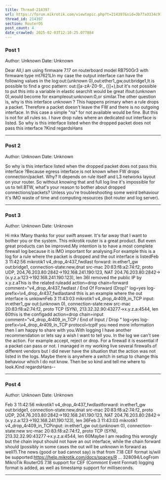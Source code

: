 ```yaml
---
title: Thread-214397
url: https://forum.mikrotik.com/viewtopic.php?t=214397&sid=3b77a3334c914448dbbc02bfdff4c3aa
thread_id: 214397
section: RouterOS
post_count: 4
date_crawled: 2025-02-03T12:10:25.077884
---
```


### Post 1
Author: Unknown
Date: Unknown

Dear All,I am using firmware 7.17 on routerboard model RB750Gr3 with firmware type mt7621LIn my case the output interface can have the following values in the log:out:(unknown 0),out:ether1_gw,out:bridge1,It is possible to find a groc pattern: out:([a-zA-Z0-9:_ ()]+),but it's not possible to put this into a variable in elastic searchIt would be great ifout:(unknown 0),would become for exampleout:unknown:0,or similar.The other question is, why is this interface unknown ?  This happens primary when a rule drops a packet. Therefore a packet doesn't leave the FW and there is no outgoing interface. In this case a simple "na" for not available would be fine. But this is not for all rules so. I have drop rules where an dedicated out interface is listed. So why is this interface listed when the dropped packet does not pass this interface ?Kind regardsHans

---
### Post 2
Author: Unknown
Date: Unknown

So why is this interface listed when the dropped packet does not pass this interface ?Because egress interface is not known when FW drops connection/packet. Why? It depends on rule itself and L3 networks layout on your router. So without knowing that and full log line it's impossible for us to tell.BTW, what's your reason to bother about dropped connections/packets? Unless you're troubleshooting some weird behaviour it's IMO waste of time and computing resources (bot router and log server).

---
### Post 3
Author: Unknown
Date: Unknown

Hi mkx !Many thanks for your swift answer. It's far away that I want to bother you or the system. This mikrotik router is a great product. But even great products can be improved.My intention is to have a most complete firewall log because it is IMO important for analysing.For example this is a log for a rule where the packet is dropped and the out interface is listedFeb  3 11:42:56 mikrotik1 v4_drop_4r437_fwdlast forward: in:ether1_gw out:bridge1, connection-state:new,dnat src-mac 20:83:f8:a2:74:f2, proto UDP, 204.76.203.80:2842->192.168.241.190:123, NAT 204.76.203.80:2842->(x.y.z.a:123->192.168.241.190:123), len 36I removed the public IP by x.y.z.aThis is the related ruleadd action=drop chain=forward comment=\"v4_drop_4r437_fwdlast / End Of Forward (Drop)" log=yes log-prefix=\v4_drop_4r437_fwdlastand this is an example where the out interface is unkownFeb  3 11:43:03 mikrotik1 v4_drop_4r409_in_TCP input: in:ether1_gw out:(unknown 0), connection-state:new src-mac 20:83:f8:a2:74:f2, proto TCP (SYN), 213.32.32.90:43277->x.y.z.a:4544, len 60this is the configadd action=drop chain=input comment=\"v4_drop_4r409_in_TCP / End of Input / Drop " log=yes log-prefix=\v4_drop_4r409_in_TCP protocol=tcpIf you need more information then I am happy to share with you.With logging I have another recommendation or lets say a wish I want to tell you. In the log we can't see the action. For example accept, reject or drop. For a firewall it is essential if a packet can pass or not. I managed in my working live several firewalls of different vendors but I did never have the situation that the action was not listed in the logs. Maybe there is anywhere a switch in setup to change this behaviour which I do not know. Then be so kind and tell me where to look.Kind regardsHans--

---
### Post 4
Author: Unknown
Date: Unknown

Feb 3 11:42:56 mikrotik1 v4_drop_4r437_fwdlastforward: in:ether1_gw out:bridge1, connection-state:new,dnat src-mac 20:83:f8:a2:74:f2, proto UDP, 204.76.203.80:2842->192.168.241.190:123, NAT 204.76.203.80:2842->(x.y.z.a:123->192.168.241.190:123), len 36Feb 3 11:43:03 mikrotik1 v4_drop_4r409_in_TCPinput: in:ether1_gw out:(unknown 0), connection-state:new src-mac 20:83:f8:a2:74:f2, proto TCP (SYN), 213.32.32.90:43277->x.y.z.a:4544, len 60Maybe I am reading this wrongly but the chain input should not have an out interface, while the chain forward should (possibly in some cases the out will be unknown in forward as well?).The news (good or bad cannot say) is that from 7.18 CEF format is/will be supported:https://help.mikrotik.com/docs/spaces/R ... 328094/LogFrom MikroTik RouterOS 7.18 support for CEF (Commont Event Format) logging format is added, as well as timestamp support for milliseconds.

---
